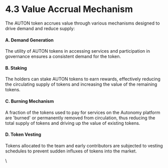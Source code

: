 # 4.3 Value Accrual Mechanism

The AUTON token accrues value through various mechanisms designed to drive demand and reduce supply:

#### A. Demand Generation

The utility of AUTON tokens in accessing services and participation in governance ensures a consistent demand for the token.&#x20;

#### B. Staking

The holders can stake AUTON tokens to earn rewards, effectively reducing the circulating supply of tokens and increasing the value of the remaining tokens.

#### C. Burning Mechanism

A fraction of the tokens used to pay for services on the Autonomy platform are 'burned' or permanently removed from circulation, thus reducing the total supply of tokens and driving up the value of existing tokens.

#### D. Token Vesting

Tokens allocated to the team and early contributors are subjected to vesting schedules to prevent sudden influxes of tokens into the market.

\
